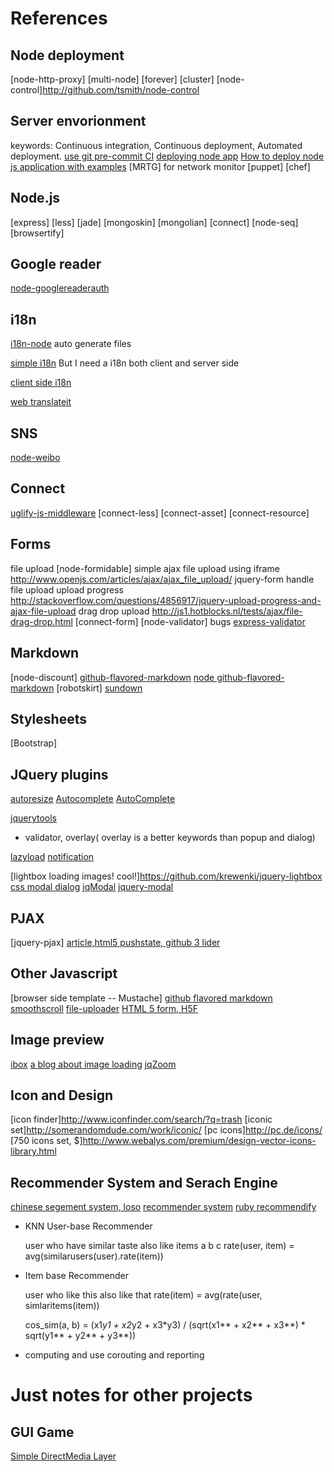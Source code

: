 References
====

Node deployment
----
[node-http-proxy]
[multi-node]
[forever]
[cluster]
[node-control]http://github.com/tsmith/node-control

Server envorionment
----
keywords: Continuous integration, Continuous deployment, Automated deployment.
[use git pre-commit CI](http://www.javascriptkata.com/2010/10/28/ready-js-prepare-your-javascript-for-production/)
[deploying node app](http://www.carbonsilk.com/node/deploying-nodejs-apps/)
[How to deploy node js application with examples](http://gun.io/blog/tutorial-deploy-node-js-server-with-example/)
[MRTG] for network monitor
[puppet]
[chef]

Node.js
----
[express]
[less]
[jade]
[mongoskin]
[mongolian]
[connect]
[node-seq]
[browsertify]

Google reader
----
[node-googlereaderauth](https://github.com/Tobbe/googlereaderauth)

i18n
----
[i18n-node](https://github.com/mashpie/i18n-node)
auto generate files

[simple i18n](https://gist.github.com/578342)
But I need a i18n both client and server side

[client side i18n](http://requirejs.org/docs/api.html#i18n)

[web translateit](https://webtranslateit.com/)

SNS
----
[node-weibo](https://github.com/fengmk2/node-weibo)


Connect
----
[uglify-js-middleware](https://github.com/JakeWharton/uglify-js-middleware/blob/master/uglify-js-middleware.js)
[connect-less]
[connect-asset]
[connect-resource]

Forms
----
file upload [node-formidable]
simple ajax file upload using iframe http://www.openjs.com/articles/ajax/ajax_file_upload/
jquery-form handle file upload
upload progress http://stackoverflow.com/questions/4856917/jquery-upload-progress-and-ajax-file-upload
drag drop upload http://js1.hotblocks.nl/tests/ajax/file-drag-drop.html
[connect-form]
[node-validator]
bugs [express-validator](https://github.com/ctavan/express-validator)

Markdown
----
[node-discount]
[github-flavored-markdown](https://github.com/github/github-flavored-markdown)
[node github-flavored-markdown](https://github.com/isaacs/github-flavored-markdown)
[robotskirt]
[sundown](https://github.com/tanoku/sundown)

Stylesheets
----
[Bootstrap]

JQuery plugins
----
[autoresize](http://james.padolsey.com/javascript/jquery-plugin-autoresize/)
[Autocomplete](https://github.com/agarzola/jQueryAutocompletePlugin)
[AutoComplete](http://www.amirharel.com/2011/03/07/implementing-autocomplete-jquery-plugin-for-textarea/)

[jquerytools](https://github.com/jquerytools/jquerytools)
* validator, overlay( overlay is a better keywords than popup and dialog)

[lazyload](https://github.com/tuupola/jquery_lazyload)
[notification](http://www.erichynds.com/examples/jquery-notify/)

[lightbox loading images! cool!]https://github.com/krewenki/jquery-lightbox
[css modal dialog](http://raventools.com/blog/create-a-modal-dialog-using-css-and-javascript/)
[jqModal](http://dev.iceburg.net/jquery/jqModal/)
[jquery-modal](https://github.com/kylefox/jquery-modal)

PJAX
----
[jquery-pjax]
[article,html5 pushstate, github 3 lider](https://github.com/blog/760-the-tree-slider)

Other Javascript
----
[browser side template -- Mustache]
[github flavored markdown](https://github.com/github/github-flavored-markdown)
[smoothscroll](http://www.kryogenix.org/code/browser/smoothscroll/)
[file-uploader](https://github.com/valums/file-uploader)
[HTML 5 form, H5F](https://github.com/ryanseddon/H5F)

Image preview
----
[ibox](http://www.enthropia.com/labs/ibox/)
[a blog about image loading](http://jqueryfordesigners.com/image-loading/)
[jqZoom](http://www.mind-projects.it/projects/jqzoom/)

Icon and Design
----
[icon finder]http://www.iconfinder.com/search/?q=trash
[iconic set]http://somerandomdude.com/work/iconic/
[pc icons]http://pc.de/icons/
[750 icons set, $]http://www.webalys.com/premium/design-vector-icons-library.html

Recommender System and Serach Engine
----
[chinese segement system, loso](https://github.com/victorlin/loso)
[recommender system](http://code.google.com/p/recsyscode/)
[ruby recommendify](https://github.com/paulasmuth/recommendify)

* KNN User-base Recommender 

  user who have similar taste also like items a b c
  rate(user, item) = avg(similarusers(user).rate(item))

* Item base Recommender

  user who like this also like that
  rate(item) = avg(rate(user, simlaritems(item))

  cos_sim(a, b) = (x1*y1 + x2*y2 + x3*y3) / (sqrt(x1** + x2** + x3**) * sqrt(y1** + y2** + y3**))


* computing and use corouting and reporting


Just notes for other projects
====

GUI Game
----
[Simple DirectMedia Layer](http://www.libsdl.org/)
